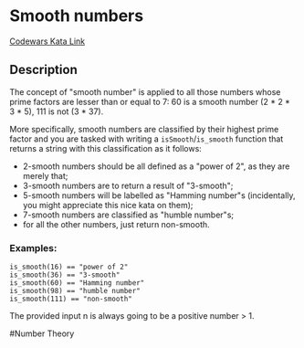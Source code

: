 # Smooth numbers

[Codewars Kata Link](https://www.codewars.com/kata/5b2f6ad842b27ea689000082/python)

## Description
The concept of "smooth number" is applied to all those numbers whose prime factors are lesser than or equal to 7: 60 is a smooth number (2 * 2 * 3 * 5), 111 is not (3 * 37).

More specifically, smooth numbers are classified by their highest prime factor and you are tasked with writing a `isSmooth`/`is_smooth` function that returns a string with this classification as it follows:

- 2-smooth numbers should be all defined as a "power of 2", as they are merely that;
- 3-smooth numbers are to return a result of "3-smooth";
- 5-smooth numbers will be labelled as "Hamming number"s (incidentally, you might appreciate this nice kata on them);
- 7-smooth numbers are classified as "humble number"s;
- for all the other numbers, just return non-smooth.

### Examples:
```
is_smooth(16) == "power of 2"
is_smooth(36) == "3-smooth"
is_smooth(60) == "Hamming number"
is_smooth(98) == "humble number"
is_smooth(111) == "non-smooth"
```

The provided input n is always going to be a positive number > 1.

#Number Theory